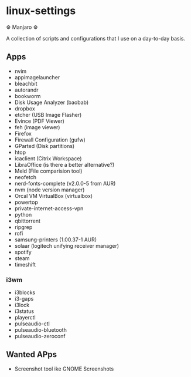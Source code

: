 # linux-settings
⚙ Manjaro ⚙  

A collection of scripts and configurations that I use on a day-to-day basis.

## Apps

- nvim
- appimagelauncher
- bleachbit
- autorandr
- bookworm
- Disk Usage Analyzer (baobab)
- dropbox
- etcher (USB Image Flasher)
- Evince (PDF Viewer)
- feh (image viewer)
- Firefox
- Firewall Configuration (gufw)
- GParted (Disk partitions)
- htop
- icaclient (Citrix Workspace)
- LibraOffice (is there a better alternative?)
- Meld (File comparision tool)
- neofetch 
- nerd-fonts-complete (v2.0.0-5 from AUR)
- nvm (node version manager)
- Orcal VM VirtualBox (virtualbox)
- powertop
- private-internet-access-vpn
- python
- qbittorrent
- ripgrep
- rofi
- samsung-printers (1.00.37-1 AUR)
- solaar (logitech unifying receiver manager)
- spotify
- steam
- timeshift

### i3wm

- i3blocks
- i3-gaps
- i3lock
- i3status
- playerctl
- pulseaudio-ctl
- pulseaudio-bluetooth
- pulseaudio-zeroconf


## Wanted APps
- Screenshot tool ike GNOME Screenshots 

